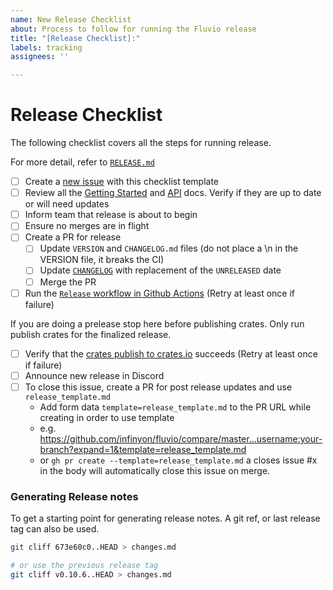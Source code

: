 ```yaml
---
name: New Release Checklist
about: Process to follow for running the Fluvio release
title: "[Release Checklist]:"
labels: tracking 
assignees: ''

---
```


# Release Checklist

The following checklist covers all the steps for running release.

For more detail, refer to [`RELEASE.md`](https://github.com/infinyon/fluvio/blob/master/RELEASE.md)

- [ ] Create a [new issue](https://github.com/infinyon/fluvio/issues/new?template=release_checklist.md) with this checklist template
- [ ] Review all the [Getting Started](https://www.fluvio.io/docs/get-started/mac/) and [API](https://www.fluvio.io/api/) docs. Verify if they are up to date or will need updates
- [ ] Inform team that release is about to begin
- [ ] Ensure no merges are in flight
- [ ] Create a PR for release
  - [ ] Update `VERSION` and `CHANGELOG.md` files (do not place a \n in the VERSION file, it breaks the CI)
  - [ ] Update [`CHANGELOG`](https://github.com/infinyon/fluvio/blob/master/CHANGELOG.md) with replacement of the `UNRELEASED` date
  - [ ] Merge the PR
- [ ] Run the [`Release` workflow in Github Actions](https://github.com/infinyon/fluvio/actions/workflows/release.yml) (Retry at least once if failure)  

If you are doing a prelease stop here before publishing crates. Only run publish crates for the finalized release.

- [ ] Verify that the [crates publish to crates.io](https://github.com/infinyon/fluvio/actions/workflows/publish_crates.yml) succeeds (Retry at least once if failure)
- [ ] Announce new release in Discord
- [ ] To close this issue, create a PR for post release updates and use `release_template.md`
  - Add form data `template=release_template.md` to the PR URL while creating in order to use template
  - e.g. https://github.com/infinyon/fluvio/compare/master...username:your-branch?expand=1&template=release_template.md
  - or `gh pr create --template=release_template.md` a closes issue #x in the body will automatically close this issue on merge.

### Generating Release notes

To get a starting point for generating release notes. A git ref, or last release tag can also be used.

```bash
git cliff 673e60c0..HEAD > changes.md

# or use the previous release tag
git cliff v0.10.6..HEAD > changes.md
```

